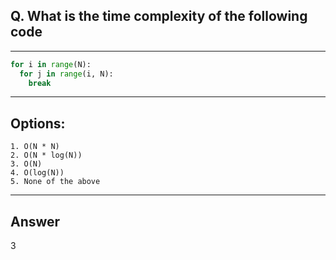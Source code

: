 ## Q. What is the time complexity of the following code

---

```python
for i in range(N):
  for j in range(i, N):
    break
```

---

## Options:
    1. O(N * N)
    2. O(N * log(N))
    3. O(N)
    4. O(log(N))
    5. None of the above

---

## Answer
3
